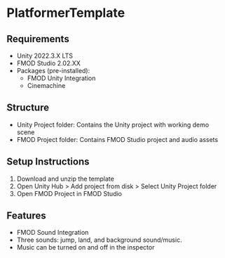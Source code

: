 # PlatformerTemplate

## Requirements
- Unity 2022.3.X LTS
- FMOD Studio 2.02.XX
- Packages (pre-installed):
  - FMOD Unity Integration
  - Cinemachine

## Structure
- Unity Project folder: Contains the Unity project with working demo scene
- FMOD Project folder: Contains FMOD Studio project and audio assets

## Setup Instructions
1. Download and unzip the template
2. Open Unity Hub > Add project from disk > Select Unity Project folder
3. Open FMOD Project in FMOD Studio

## Features
- FMOD Sound Integration
- Three sounds: jump, land, and background sound/music. 
- Music can be turned on and off in the inspector